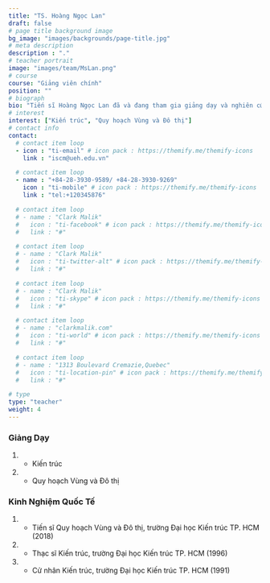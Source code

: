 ```yaml
---
title: "TS. Hoàng Ngọc Lan"
draft: false
# page title background image
bg_image: "images/backgrounds/page-title.jpg"
# meta description
description : "."
# teacher portrait
image: "images/team/MsLan.png"
# course
course: "Giảng viên chính"
position: ""
# biograph
bio: "Tiến sĩ Hoàng Ngọc Lan đã và đang tham gia giảng dạy và nghiên cứu tại Viện Đô thị Thông minh và Quản lý - Trường Công nghệ và Thiết kế, Đại học Kinh tế Thành phố Hồ Chí Minh dưới cương vị là giảng viên chính. Cô đã có hơn 30 năm giảng dạy trong lĩnh vực Kiến trúc, và Quy hoạch vùng và Đô Thị, thực hiện nhiều dự án nghiên cứu liên quan đến Kiến trúc, Quy hoạch, đặc biệt là các đề xuất phát triển các vùng ở Thành phố Hồ Chí Minh nói riêng, và Việt Nam nói chung. Tiến sĩ Hoàng Ngọc Lan tốt nghiệp Tiến sĩ Quy hoạch vùng và Đô thị, trường Đại học Kiến trúc TP. Hồ Chí Minh năm 2018. "
# interest
interest: ["Kiến trúc", "Quy hoạch Vùng và Đô thị"]
# contact info
contact:
  # contact item loop
  - icon : "ti-email" # icon pack : https://themify.me/themify-icons
    link : "iscm@ueh.edu.vn"

  # contact item loop
  - name : "+84-28-3930-9589/ +84-28-3930-9269"
    icon : "ti-mobile" # icon pack : https://themify.me/themify-icons
    link : "tel:+120345876"

  # contact item loop
  # - name : "Clark Malik"
  #   icon : "ti-facebook" # icon pack : https://themify.me/themify-icons
  #   link : "#"

  # contact item loop
  # - name : "Clark Malik"
  #   icon : "ti-twitter-alt" # icon pack : https://themify.me/themify-icons
  #   link : "#"

  # contact item loop
  # - name : "Clark Malik"
  #   icon : "ti-skype" # icon pack : https://themify.me/themify-icons
  #   link : "#"

  # contact item loop
  # - name : "clarkmalik.com"
  #   icon : "ti-world" # icon pack : https://themify.me/themify-icons
  #   link : "#"

  # contact item loop
  # - name : "1313 Boulevard Cremazie,Quebec"
  #   icon : "ti-location-pin" # icon pack : https://themify.me/themify-icons
  #   link : "#"

# type
type: "teacher"
weight: 4
---
```


### Giảng Dạy
1. * Kiến trúc
1. * Quy hoạch Vùng và Đô thị



### Kinh Nghiệm Quốc Tế
1. * Tiến sĩ Quy hoạch Vùng và Đô thị, trường Đại học Kiến trúc TP. HCM (2018)
1. * Thạc sĩ Kiến trúc, trường Đại học Kiến trúc TP. HCM (1996)
1. * Cử nhân Kiến trúc, trường Đại học Kiến trúc TP. HCM (1991)

